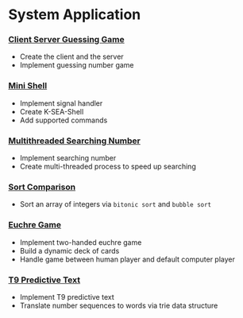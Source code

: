 # System Application

### [Client Server Guessing Game](https://github.com/LINNI2017/System/tree/master/Client_Server_Guessing_Game)
- Create the client and the server
- Implement guessing number game

### [Mini Shell](https://github.com/LINNI2017/System/tree/master/K_SEA_Shell)
- Implement signal handler
- Create K-SEA-Shell
- Add supported commands

### [Multithreaded Searching Number](https://github.com/LINNI2017/System/tree/master/Multithreaded_Searching_Number)
- Implement searching number
- Create multi-threaded process to speed up searching

### [Sort Comparison](https://github.com/LINNI2017/System/tree/master/Sort_Comparison)
- Sort an array of integers via `bitonic sort` and `bubble sort`

### [Euchre Game](https://github.com/LINNI2017/System/tree/master/Euchre_Game)
- Implement two-handed euchre game
- Build a dynamic deck of cards
- Handle game between human player and default computer player

### [T9 Predictive Text](https://github.com/LINNI2017/System/tree/master/T9_Predictive_Text)
- Implement T9 predictive text
- Translate number sequences to words via trie data structure
